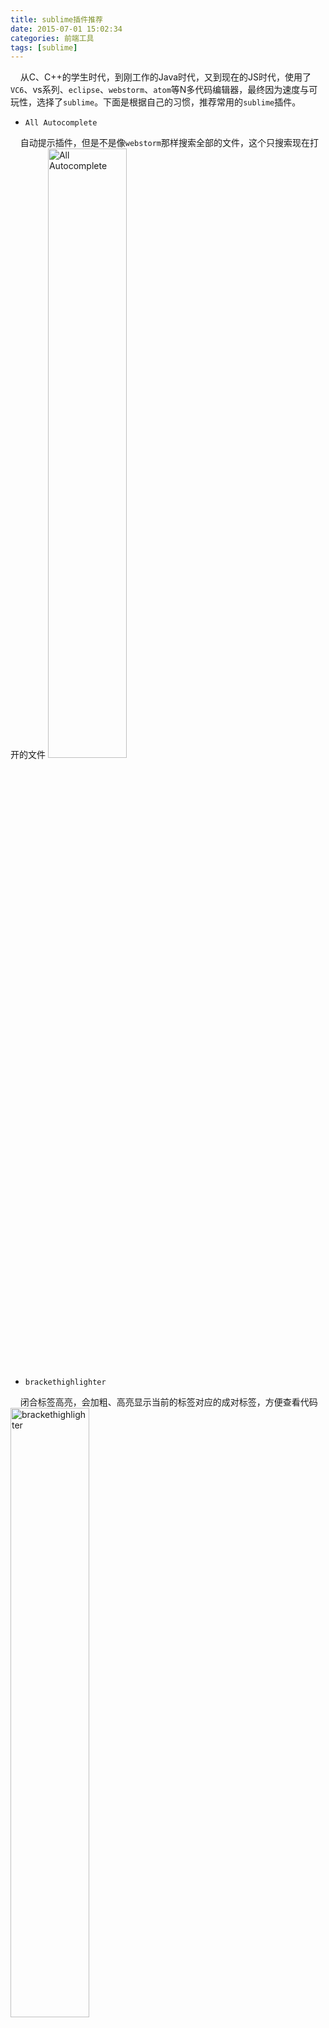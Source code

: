 ```yaml
---
title: sublime插件推荐
date: 2015-07-01 15:02:34
categories: 前端工具
tags: [sublime]
---
```


&nbsp;&nbsp;&nbsp;&nbsp;从C、C++的学生时代，到刚工作的Java时代，又到现在的JS时代，使用了`VC6`、vs系列、`eclipse`、`webstorm`、`atom`等N多代码编辑器，最终因为速度与可玩性，选择了`sublime`。下面是根据自己的习惯，推荐常用的`sublime`插件。

* `All Autocomplete`

&nbsp;&nbsp;&nbsp;&nbsp;自动提示插件，但是不是像`webstorm`那样搜索全部的文件，这个只搜索现在打开的文件
<img src="https://loulanyijian.github.io/images/st1.png" alt="All Autocomplete" style="width:50%">
<!--more-->

* `brackethighlighter`

&nbsp;&nbsp;&nbsp;&nbsp;闭合标签高亮，会加粗、高亮显示当前的标签对应的成对标签，方便查看代码
<img src="https://loulanyijian.github.io/images/st4.png" alt="brackethighlighter" style="width:50%">

* `Compare Side-By-Side`

&nbsp;&nbsp;&nbsp;&nbsp;对比，查看不同的插件，与其余的对比插件类似，会具体按行数对比
<img src="https://loulanyijian.github.io/images/st2.png" alt="Compare Side-By-Side" style="width:80%">

* `DocBlockr`

&nbsp;&nbsp;&nbsp;&nbsp;快速输入注释的插件
<img src="https://loulanyijian.github.io/images/st3.png" alt="DocBlockr" style="width:50%">

* `Emmet`

&nbsp;&nbsp;&nbsp;&nbsp;前身是`zencoding`，编码神器，很多快捷的html编写方式

* `JsFormat`

&nbsp;&nbsp;&nbsp;&nbsp;JS格式化工具，不能格式化html内嵌的JS

* `HTML-CSS-JS Prettify`

&nbsp;&nbsp;&nbsp;&nbsp;上面的`JsFormat`功能还不算多，推荐这个插件，可以优化JS、html、css文件，快捷键`command+H`，一键格式化

* `Markdown Preview`

&nbsp;&nbsp;&nbsp;&nbsp;`markdown`语法编写文本的预览

* `SideBarEnhancements`

&nbsp;&nbsp;&nbsp;&nbsp;侧边栏增强工具，包括打开浏览器、`finder`、`copy name`等实用功能
<img src="https://loulanyijian.github.io/images/st5.png" alt="SideBarEnhancements" style="width:40%">

* `SublimeLinter-jshint`

&nbsp;&nbsp;&nbsp;&nbsp;代码风格检测、提示工具，需要与`nodejs`配合

* `Terminal`

&nbsp;&nbsp;&nbsp;&nbsp;通过`sublime`打开终端的插件，直接打开当前项目所在的终端
&nbsp;&nbsp;&nbsp;&nbsp;Windows系统上界面风格比较丑，蓝色的

* `Vue Syntax Highlight`

&nbsp;&nbsp;&nbsp;&nbsp;开发vue单文件组件的必须插件，语法高亮
<img src="https://cn.vuejs.org/images/vue-component.png" alt="Vue Syntax Highlight" style="width:70%">

总结：多与使用`sublime`开发同事交流一下，大家一汇总，就得到常用插件集合了。



